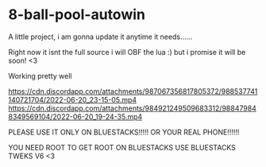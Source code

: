 # 8-ball-pool-autowin
A little project, i am gonna update it anytime it needs......

Right now it isnt the full source i will OBF the lua :) but i promise it will be soon! <3

Working pretty well

https://cdn.discordapp.com/attachments/987067356817805372/988537741140721704/2022-06-20_23-15-05.mp4
https://cdn.discordapp.com/attachments/984921249509683312/988479848349569104/2022-06-20_19-24-35.mp4

PLEASE USE IT ONLY ON BLUESTACKS!!!!! OR YOUR REAL PHONE!!!!!!

YOU NEED ROOT TO GET ROOT ON BLUESTACKS USE BLUESTACKS TWEKS V6 <3
